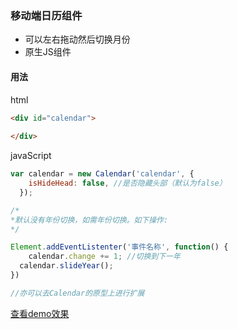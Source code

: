 ### 移动端日历组件

- 可以左右拖动然后切换月份
- 原生JS组件

#### 用法

html

```html
<div id="calendar">
	
</div>
```

javaScript

```javascript
var calendar = new Calendar('calendar', {
  	isHideHead: false, //是否隐藏头部（默认为false）
  });

/*
*默认没有年份切换，如需年份切换。如下操作:
*/

Element.addEventListenter('事件名称', function() {
	calendar.change += 1; //切换到下一年
  calendar.slideYear();
})

//亦可以去Calendar的原型上进行扩展
```

 [查看demo效果](https://liyang0612.github.io/demo/calendar/calendar.html "查看demo")

